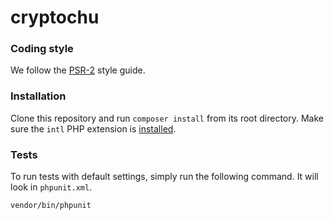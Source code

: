 # cryptochu



### Coding style
We follow the [PSR-2](http://www.php-fig.org/psr/psr-2/) style guide.

### Installation
Clone this repository and run `composer install` from its root directory.
Make sure the `intl` PHP extension is [installed](http://php.net/manual/en/intl.installation.php).

### Tests
To run tests with default settings, simply run the following command. It will look in `phpunit.xml`.
```
vendor/bin/phpunit
```